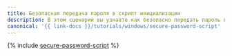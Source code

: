 ```yaml
---
title: Безопасная передача пароля в скрипт инициализации
description: В этом сценарии вы узнаете как безопасно передать пароль в скрипт инициализации.
canonical: '{{ link-docs }}/tutorials/windows/secure-password-script'
---
```


{% include [secure-password-script](../../_tutorials/windows/secure-password-script.md) %}